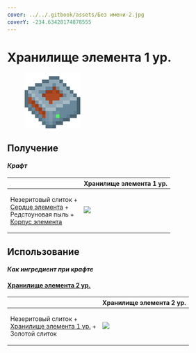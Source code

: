 ```yaml
---
cover: ../../.gitbook/assets/Без имени-2.jpg
coverY: -234.63428174878555
---
```


# Хранилище элемента 1 ур.

<figure><img src="../../.gitbook/assets/item_storage_cell_1k_128.png" alt=""><figcaption></figcaption></figure>

## Получение

#### _Крафт_

|                                                                                                                                                          | Хранилище элемента 1 ур.                               |
| -------------------------------------------------------------------------------------------------------------------------------------------------------- | ------------------------------------------------------ |
| <p>Незеритовый слиток +<br><a href="item_life.md">Сердце элемента</a> +<br>Редстоуновая пыль +<br><a href="item_cell_housing.md">Корпус элемента</a></p> | ![](../../.gitbook/assets/item\_storage\_cell\_1k.png) |

## Использование

#### _Как ингредиент при крафте_

#### [Хранилище элемента 2 ур.](item\_storage\_cell\_4k.md)

|                                                                                                                   | Хранилище элемента 2 ур.                               |
| ----------------------------------------------------------------------------------------------------------------- | ------------------------------------------------------ |
| <p>Незеритовый слиток +<br><a href="item_storage_cell_1k.md">Хранилище элемента 1 ур.</a> +<br>Золотой слиток</p> | ![](../../.gitbook/assets/item\_storage\_cell\_4k.png) |
